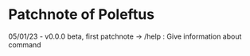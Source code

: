 # Patchnote of Poleftus

05/01/23 - v0.0.0 beta, first patchnote
-> /help : Give information about command
